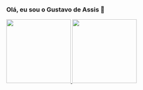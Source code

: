 ### Olá, eu sou o Gustavo de Assis 👋

<div>
  <a href="https://github.com/assisgustavo">
  <img height="170em" src="https://github-readme-stats.vercel.app/api?username=assisgustavo&show_icons=true&theme=graywhite&include_all_commits=true&count_private=true"/>
  <img height="170em" src="https://github-readme-stats.vercel.app/api/top-langs/?username=assisgustavo&layout=compact&langs_count=16&theme=graywhite"/>
</div>
   




